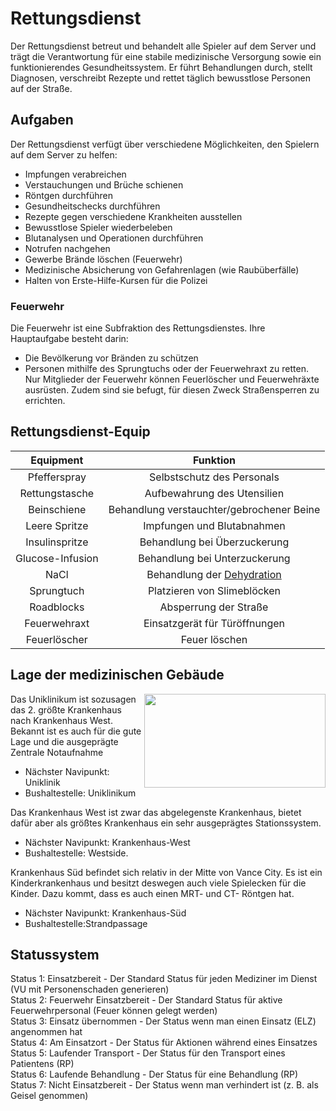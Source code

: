 # Rettungsdienst
   
Der Rettungsdienst betreut und behandelt alle Spieler auf dem Server und trägt die Verantwortung für eine stabile medizinische Versorgung sowie ein funktionierendes Gesundheitssystem. Er führt Behandlungen durch, stellt Diagnosen, verschreibt Rezepte und rettet täglich bewusstlose Personen auf der Straße.

## Aufgaben
Der Rettungsdienst verfügt über verschiedene Möglichkeiten, den Spielern auf dem Server zu helfen:

* Impfungen verabreichen
* Verstauchungen und Brüche schienen
* Röntgen durchführen
* Gesundheitschecks durchführen
* Rezepte gegen verschiedene Krankheiten ausstellen
* Bewusstlose Spieler wiederbeleben
* Blutanalysen und Operationen durchführen
* Notrufen nachgehen
* Gewerbe Brände löschen (Feuerwehr)
* Medizinische Absicherung von Gefahrenlagen (wie Raubüberfälle)
* Halten von Erste-Hilfe-Kursen für die Polizei

### Feuerwehr
Die Feuerwehr ist eine Subfraktion des Rettungsdienstes. Ihre Hauptaufgabe besteht darin:
* Die Bevölkerung vor Bränden zu schützen
* Personen mithilfe des Sprungtuchs oder der Feuerwehraxt zu retten.
Nur Mitglieder der Feuerwehr können Feuerlöscher und Feuerwehräxte ausrüsten. Zudem sind sie befugt, für diesen Zweck Straßensperren zu errichten.

## Rettungsdienst-Equip

| Equipment | Funktion |
|:-:|:-:|
| Pfefferspray | Selbstschutz des Personals |
| Rettungstasche | Aufbewahrung des Utensilien |
| Beinschiene | Behandlung verstauchter/gebrochener Beine |
| Leere Spritze | Impfungen und Blutabnahmen |
| Insulinspritze | Behandlung bei Überzuckerung |
| Glucose-Infusion | Behandlung bei Unterzuckerung |
| NaCl | Behandlung der [Dehydration](../../pages/krankheiten/dehydration.md) |
| Sprungtuch | Platzieren von Slimeblöcken |
| Roadblocks | Absperrung der Straße |
| Feuerwehraxt | Einsatzgerät für Türöffnungen |
| Feuerlöscher | Feuer löschen |

## Lage der medizinischen Gebäude 
<!--- Hier kommt ein Bild von Uniklinik --> 
<img align="right" width="290" height="150" src="..//../assets/image/fraktionen/Uniklinik.png">

Das Uniklinikum ist sozusagen das 2. größte Krankenhaus nach Krankenhaus West. Bekannt ist es auch für die gute Lage und die ausgeprägte Zentrale Notaufnahme
* Nächster Navipunkt: Uniklinik
* Bushaltestelle: Uniklinikum

Das Krankenhaus West ist zwar das abgelegenste Krankenhaus, bietet dafür aber als größtes Krankenhaus ein sehr ausgeprägtes Stationssystem.
* Nächster Navipunkt: Krankenhaus-West
* Bushaltestelle: Westside.

Krankenhaus Süd befindet sich relativ in der Mitte von Vance City. Es ist ein Kinderkrankenhaus und besitzt deswegen auch viele Spielecken für die Kinder. Dazu kommt, dass es auch einen MRT- und CT- Röntgen hat.
* Nächster Navipunkt: Krankenhaus-Süd
* Bushaltestelle:Strandpassage

## Statussystem
Status 1: Einsatzbereit - Der Standard Status für jeden Mediziner im Dienst (VU mit Personenschaden generieren) <br>
Status 2: Feuerwehr Einsatzbereit - Der Standard Status für aktive Feuerwehrpersonal (Feuer können gelegt werden) <br>
Status 3: Einsatz übernommen - Der Status wenn man einen Einsatz (ELZ) angenommen hat <br>
Status 4: Am Einsatzort - Der Status für Aktionen während eines Einsatzes <br>
Status 5: Laufender Transport - Der Status für den Transport eines Patientens (RP) <br>
Status 6: Laufende Behandlung - Der Status für eine Behandlung (RP) <br>
Status 7: Nicht Einsatzbereit - Der Status wenn man verhindert ist (z. B. als Geisel genommen) <br>
